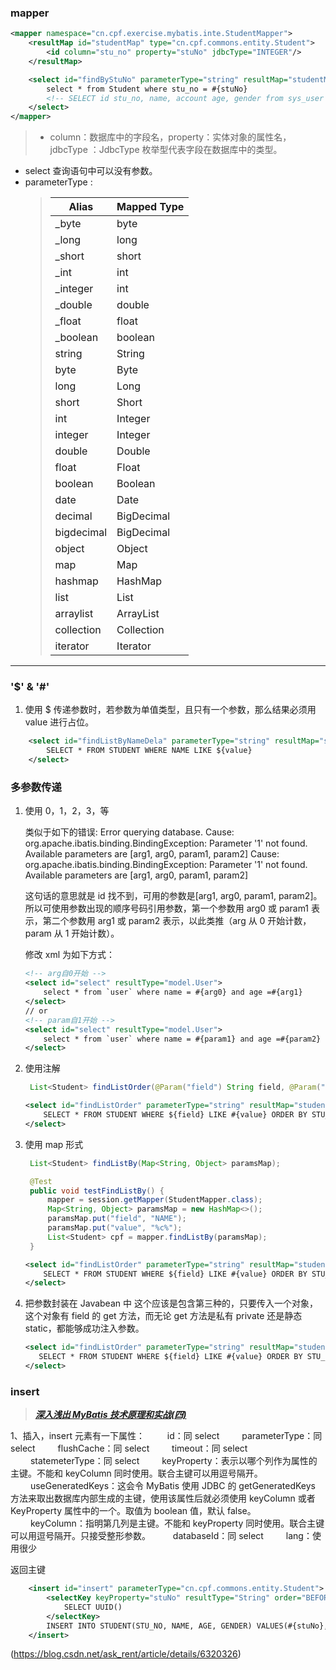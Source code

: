 ### mapper

```XML
<mapper namespace="cn.cpf.exercise.mybatis.inte.StudentMapper">
    <resultMap id="studentMap" type="cn.cpf.commons.entity.Student">
        <id column="stu_no" property="stuNo" jdbcType="INTEGER"/>
    </resultMap>

    <select id="findByStuNo" parameterType="string" resultMap="studentMap">
        select * from Student where stu_no = #{stuNo}
        <!-- SELECT id stu_no, name, account age, gender from sys_user where id = 1 -->
    </select>
</mapper>
```

> - column：数据库中的字段名，property：实体对象的属性名，jdbcType ：JdbcType 枚举型代表字段在数据库中的类型。

- select 查询语句中可以没有参数。
- parameterType :
  > | Alias      | Mapped Type |
  > | ---------- | ----------- |
  > | \_byte     | byte        |
  > | \_long     | long        |
  > | \_short    | short       |
  > | \_int      | int         |
  > | \_integer  | int         |
  > | \_double   | double      |
  > | \_float    | float       |
  > | \_boolean  | boolean     |
  > | string     | String      |
  > | byte       | Byte        |
  > | long       | Long        |
  > | short      | Short       |
  > | int        | Integer     |
  > | integer    | Integer     |
  > | double     | Double      |
  > | float      | Float       |
  > | boolean    | Boolean     |
  > | date       | Date        |
  > | decimal    | BigDecimal  |
  > | bigdecimal | BigDecimal  |
  > | object     | Object      |
  > | map        | Map         |
  > | hashmap    | HashMap     |
  > | list       | List        |
  > | arraylist  | ArrayList   |
  > | collection | Collection  |
  > | iterator   | Iterator    |

---

### '\$' & '#'

1. 使用 \$ 传递参数时，若参数为单值类型，且只有一个参数，那么结果必须用 value 进行占位。

```XML
    <select id="findListByNameDela" parameterType="string" resultMap="studentMap">
        SELECT * FROM STUDENT WHERE NAME LIKE ${value}
    </select>
```

### 多参数传递

1. 使用 0，1，2，3，等

   类似于如下的错误:
   Error querying database. Cause: org.apache.ibatis.binding.BindingException: Parameter '1' not found. Available parameters are [arg1, arg0, param1, param2]
   Cause: org.apache.ibatis.binding.BindingException: Parameter '1' not found. Available parameters are [arg1, arg0, param1, param2]

   这句话的意思就是 id 找不到，可用的参数是[arg1, arg0, param1, param2]。所以可使用参数出现的顺序号码引用参数，第一个参数用 arg0 或 param1 表示，第二个参数用 arg1 或 param2 表示，以此类推（arg 从 0 开始计数，param 从 1 开始计数）。

   修改 xml 为如下方式：

   ```XML
   <!-- arg自0开始 -->
   <select id="select" resultType="model.User">
       select * from `user` where name = #{arg0} and age =#{arg1}
   </select>
   // or
   <!-- param自1开始 -->
   <select id="select" resultType="model.User">
       select * from `user` where name = #{param1} and age =#{param2}
   </select>
   ```

2. 使用注解

   ```JAVA
    List<Student> findListOrder(@Param("field") String field, @Param("value") String value);
   ```

   ```XML
   <select id="findListOrder" parameterType="string" resultMap="studentMap">
       SELECT * FROM STUDENT WHERE ${field} LIKE #{value} ORDER BY STU_NO DESC
   </select>
   ```

3. 使用 map 形式

   ```JAVA
    List<Student> findListBy(Map<String, Object> paramsMap);

    @Test
    public void testFindListBy() {
        mapper = session.getMapper(StudentMapper.class);
        Map<String, Object> paramsMap = new HashMap<>();
        paramsMap.put("field", "NAME");
        paramsMap.put("value", "%c%");
        List<Student> cpf = mapper.findListBy(paramsMap);
    }
   ```

   ```XML
   <select id="findListOrder" parameterType="string" resultMap="studentMap">
       SELECT * FROM STUDENT WHERE ${field} LIKE #{value} ORDER BY STU_NO DESC
   </select>
   ```

4. 把参数封装在 Javabean 中
   这个应该是包含第三种的，只要传入一个对象，这个对象有 field 的 get 方法，而无论 get 方法是私有 private 还是静态 static，都能够成功注入参数。
   ```XML
   <select id="findListOrder" parameterType="string" resultMap="studentMap">
      SELECT * FROM STUDENT WHERE ${field} LIKE #{value} ORDER BY STU_NO DESC
   </select>
   ```

### insert

> [**_深入浅出 MyBatis 技术原理和实战(四)_**](https://blog.csdn.net/humian151/article/details/62215671)

1、插入，insert 元素有一下属性：
　　 id：同 select
　　 parameterType：同 select
　　 flushCache：同 select
　　 timeout：同 select
　　 statemeterType：同 select
　　 keyProperty：表示以哪个列作为属性的主键。不能和 keyColumn 同时使用。联合主键可以用逗号隔开。
　　 useGeneratedKeys：这会令 MyBatis 使用 JDBC 的 getGeneratedKeys 方法来取出数据库内部生成的主键，使用该属性后就必须使用 keyColumn 或者 KeyProperty 属性中的一个。取值为 boolean 值，默认 false。
　　 keyColumn：指明第几列是主键。不能和 keyProperty 同时使用。联合主键可以用逗号隔开。只接受整形参数。
　　 databaseId：同 select
　　 lang：使用很少

返回主键

```XML
    <insert id="insert" parameterType="cn.cpf.commons.entity.Student">
        <selectKey keyProperty="stuNo" resultType="String" order="BEFORE" >
            SELECT UUID()
        </selectKey>
        INSERT INTO STUDENT(STU_NO, NAME, AGE, GENDER) VALUES(#{stuNo}, #{name}, #{age}, #{gender})
    </insert>
```

(https://blog.csdn.net/ask_rent/article/details/6320326)
